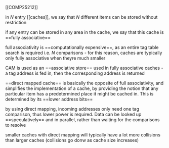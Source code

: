 [[COMP25212]]

in $N$ entry [[caches]], we say that $N$ different items can be stored without restriction

if any entry can be stored in any area in the cache, we say that this cache is ==fully associative==

full associativity is ==computationally expensive==, as an entire tag table search is required i.e. $N$ comparisons - for this reason, caches are typically only fully associative when theyre much smaller

CAM is used as an ==associative store== used in fully associative caches - a tag address is fed in, then the corresponding address is returned

==direct mapped cache== is basically the opposite of full associativity, and simplifies the implementation of a cache, by providing the notion that any particular item has a predetermined place it might be cached in. This is determined by its ==lower address bits==

by using direct mapping, incoming addresses only need one tag comparison, thus lower power is required. Data can be looked up ==speculatively== and in parallel, rather than waiting for the comparisons to resolve

smaller caches with direct mapping will typically have a lot more collisions than larger caches (collisions go donw as cache size increases)